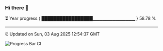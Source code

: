 ### Hi there 👋

⏳ Year progress { █████████████████▁▁▁▁▁▁▁▁▁▁▁▁▁ } 58.78 %

---

⏰ Updated on Sun, 03 Aug 2025 12:54:37 GMT

![Progress Bar CI](https://github.com/ZhaoGui/ZhaoGui/workflows/Progress%20Bar%20CI/badge.svg)
